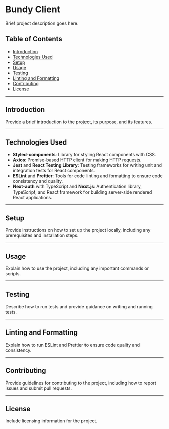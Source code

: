 # Bundy Client

Brief project description goes here.

## Table of Contents

- [Introduction](#introduction)
- [Technologies Used](#technologies-used)
- [Setup](#setup)
- [Usage](#usage)
- [Testing](#testing)
- [Linting and Formatting](#linting-and-formatting)
- [Contributing](#contributing)
- [License](#license)

---

## Introduction

Provide a brief introduction to the project, its purpose, and its features.

---

## Technologies Used

- **Styled-components**: Library for styling React components with CSS.
- **Axios**: Promise-based HTTP client for making HTTP requests.
- **Jest** and **React Testing Library**: Testing frameworks for writing unit and integration tests for React components.
- **ESLint** and **Prettier**: Tools for code linting and formatting to ensure code consistency and quality.
- **Next-auth** with TypeScript and **Next.js**: Authentication library, TypeScript, and React framework for building server-side rendered React applications.

---

## Setup

Provide instructions on how to set up the project locally, including any prerequisites and installation steps.

---

## Usage

Explain how to use the project, including any important commands or scripts.

---

## Testing

Describe how to run tests and provide guidance on writing and running tests.

---

## Linting and Formatting

Explain how to run ESLint and Prettier to ensure code quality and consistency.

---

## Contributing

Provide guidelines for contributing to the project, including how to report issues and submit pull requests.

---

## License

Include licensing information for the project.
